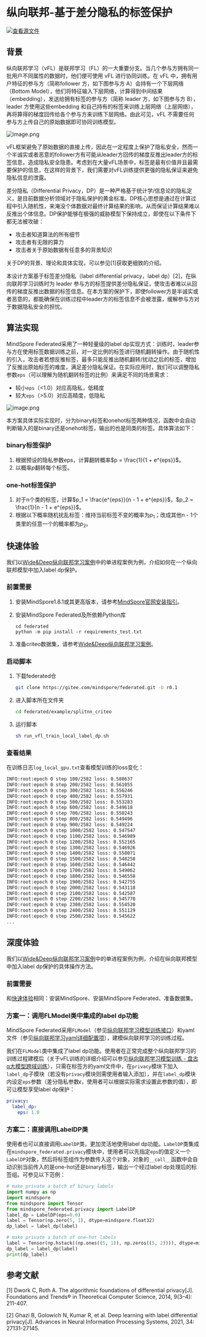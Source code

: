 # 纵向联邦-基于差分隐私的标签保护

[![查看源文件](https://mindspore-website.obs.cn-north-4.myhuaweicloud.com/website-images/r2.0/resource/_static/logo_source.png)](https://gitee.com/mindspore/docs/blob/r2.0/docs/federated/docs/source_zh_cn/secure_vertical_federated_learning_with_DP.md)

## 背景

纵向联邦学习（vFL）是联邦学习（FL）的一大重要分支。当几个参与方拥有同一批用户不同属性的数据时，他们便可使用 vFL 进行协同训练。在 vFL 中，拥有用户特征的参与方（简称follower 方，如下图参与方 A）会持有一个下层网络（Bottom Model），他们将特征输入下层网络，计算得到中间结果（embedding），发送给拥有标签的参与方（简称 leader 方，如下图参与方 B），leader 方使用这些embedding 和自己持有的标签来训练上层网络（上层网络），再将算得的梯度回传给各个参与方来训练下层网络。由此可见，vFL 不需要任何参与方上传自己的原始数据即可协同训练模型。

![image.png](./images/vfl_1.png)

vFL框架避免了原始数据的直接上传，因此在一定程度上保护了隐私安全，然而一个半诚实或者恶意的follower方有可能从leader方回传的梯度反推出leader方的标签信息，造成隐私安全隐患。考虑到在大量vFL场景中，标签是最有价值并且最需要保护的信息，在这样的背景下，我们需要对vFL训练提供更强的隐私保证来避免隐私信息的泄露。

差分隐私（Differential Privacy，DP）是一种严格基于统计学/信息论的隐私定义，是目前数据分析领域对于隐私保护的黄金标准。DP核心思想是通过在计算过程中引入随机性，来淹没个体数据对最终计算结果的影响，从而保证计算结果难以反推出个体信息。DP保护能够在极强的威胁模型下保持成立，即使在以下条件下都无法被攻破：

- 攻击者知道算法的所有细节
- 攻击者有无限的算力
- 攻击者关于原始数据有任意多的背景知识

关于DP的背景、理论和具体实现，可以参见[1]获取更细致的介绍。

本设计方案基于标签差分隐私（label differential privacy，label dp）[2]，在纵向联邦学习训练时为 leader 参与方的标签提供差分隐私保证，使攻击者难以从回传的梯度反推出数据的标签信息。在本方案的保护下，即使follower方是半诚实或者恶意的，都能确保在训练过程中leader方的标签信息不会被泄露，缓解参与方对于数据隐私安全的担忧。

## 算法实现

MindSpore Federated采用了一种轻量级的label dp实现方式：训练时，leader参与方在使用标签数据训练之前，对一定比例的标签进行随机翻转操作。由于随机性的引入，攻击者若想反推标签，最多只能反推出随机翻转/扰动之后的标签，增加了反推出原始标签的难度，满足差分隐私保证。在实际应用时，我们可以调整隐私参数`eps`（可以理解为随机翻转标签的比例）来满足不同的场景需求：

- 较小`eps`（<1.0）对应高隐私，低精度
- 较大`eps`（>5.0）对应高精度，低隐私

![image.png](./images/label_dp.png)

本方案具体实际实现时，分为binary标签和onehot标签两种情况，函数中会自动判断输入的是binary还是onehot标签，输出的也是同类的标签。具体算法如下：

### binary标签保护

1. 根据预设的隐私参数eps，计算翻转概率$p = \frac{1}{1 + e^{eps}}$。
2. 以概率$p$翻转每个标签。

### one-hot标签保护

1. 对于n个类的标签，计算$p_1 = \frac{e^{eps}}{n - 1 + e^{eps}}$，$p_2 = \frac{1}{n - 1 + e^{eps}}$。
2. 根据以下概率随机扰乱标签：维持当前标签不变的概率为$p_1$；改成其他n - 1个类里的任意一个的概率都为$p_2$。

## 快速体验

我们以[Wide&Deep纵向联邦学习案例](https://gitee.com/mindspore/federated/tree/r0.1/example/splitnn_criteo)中的单进程案例为例，介绍如何在一个纵向联邦模型中加入label dp保护。

### 前置需要

1. 安装MindSpore1.8.1或其更高版本，请参考[MindSpore官网安装指引](https://www.mindspore.cn/install)。
2. 安装MindSpore Federated及所依赖Python库

   ```shell
   cd federated
   python -m pip install -r requirements_test.txt
   ```

3. 准备criteo数据集，请参考[Wide&Deep纵向联邦学习案例](https://gitee.com/mindspore/federated/tree/r0.1/example/splitnn_criteo)。

### 启动脚本

1. 下载federated仓

   ```bash
   git clone https://gitee.com/mindspore/federated.git -b r0.1
   ```

2. 进入脚本所在文件夹

   ```bash
   cd federated/example/splitnn_criteo
   ```

3. 运行脚本

   ```bash
   sh run_vfl_train_local_label_dp.sh
   ```

### 查看结果

在训练日志`log_local_gpu.txt`查看模型训练的loss变化：

```sh
INFO:root:epoch 0 step 100/2582 loss: 0.588637
INFO:root:epoch 0 step 200/2582 loss: 0.561055
INFO:root:epoch 0 step 300/2582 loss: 0.556246
INFO:root:epoch 0 step 400/2582 loss: 0.557931
INFO:root:epoch 0 step 500/2582 loss: 0.553283
INFO:root:epoch 0 step 600/2582 loss: 0.549618
INFO:root:epoch 0 step 700/2582 loss: 0.550243
INFO:root:epoch 0 step 800/2582 loss: 0.549496
INFO:root:epoch 0 step 900/2582 loss: 0.549224
INFO:root:epoch 0 step 1000/2582 loss: 0.547547
INFO:root:epoch 0 step 1100/2582 loss: 0.546989
INFO:root:epoch 0 step 1200/2582 loss: 0.552165
INFO:root:epoch 0 step 1300/2582 loss: 0.546926
INFO:root:epoch 0 step 1400/2582 loss: 0.558071
INFO:root:epoch 0 step 1500/2582 loss: 0.548258
INFO:root:epoch 0 step 1600/2582 loss: 0.546442
INFO:root:epoch 0 step 1700/2582 loss: 0.549062
INFO:root:epoch 0 step 1800/2582 loss: 0.546558
INFO:root:epoch 0 step 1900/2582 loss: 0.542755
INFO:root:epoch 0 step 2000/2582 loss: 0.543118
INFO:root:epoch 0 step 2100/2582 loss: 0.542587
INFO:root:epoch 0 step 2200/2582 loss: 0.545770
INFO:root:epoch 0 step 2300/2582 loss: 0.554520
INFO:root:epoch 0 step 2400/2582 loss: 0.551129
INFO:root:epoch 0 step 2500/2582 loss: 0.545622
...
```

## 深度体验

我们以[Wide&Deep纵向联邦学习案例](https://gitee.com/mindspore/federated/tree/r0.1/example/splitnn_criteo)中的单进程案例为例，介绍在纵向联邦模型中加入label dp保护的具体操作方法。

### 前置需要

和[快速体验](#快速体验)相同：安装MindSpore、安装MindSpore Federated、准备数据集。

### 方案一：调用FLModel类中集成的label dp功能

MindSpore Federated采用`FLModel`（参见[纵向联邦学习模型训练接口](https://www.mindspore.cn/federated/docs/zh-CN/r0.1/vertical/vertical_federated_FLModel.html)）和yaml文件（参见[纵向联邦学习yaml详细配置项](https://www.mindspore.cn/federated/docs/zh-CN/r0.1/vertical/vertical_federated_yaml.html)），建模纵向联邦学习的训练过程。

我们在`FLModel`类中集成了label dp功能。使用者在正常完成整个纵向联邦学习的训练过程建模后（关于vFL训练的详细介绍可以参见[纵向联邦学习模型训练 - 盘古α大模型跨域训练](https://www.mindspore.cn/federated/docs/zh-CN/r0.1/split_pangu_alpha_application.html)），只需在标签方的yaml文件中，在`privacy`模块下加入`label_dp`子模块（若没有`privacy`模块则需使用者输入添加），并在`label_dp`模块内设定`eps`参数（差分隐私参数$\epsilon$，使用者可以根据实际需求设置此参数的值），即可让模型享受label dp保护：

```yaml
privacy:
  label_dp:
    eps: 1.0
```

### 方案二：直接调用LabelDP类

使用者也可以直接调用`LabelDP`类，更加灵活地使用label dp功能。`LabelDP`类集成在`mindspore_federated.privacy`模块中，使用者可以先指定`eps`的值定义一个`LabelDP`对象，然后将标签组作为参数传入这个对象，对象的`__call__`函数中会自动识别当前传入的是one-hot还是binary标签，输出一个经过label dp处理后的标签组。可参见以下范例：

```python
# make private a batch of binary labels
import numpy as np
import mindspore
from mindspore import Tensor
from mindspore_federated.privacy import LabelDP
label_dp = LabelDP(eps=0.0)
label = Tensor(np.zero(5, 1), dtype=mindspore.float32)
dp_label = label_dp(label)

# make private a batch of one-hot labels
label = Tensor(np.hstack((np.ones((5, 1)), np.zeros((5, 2)))), dtype=mindspore.float32)
dp_label = label_dp(label)
print(dp_label)
```

## 参考文献

[1] Dwork C, Roth A. The algorithmic foundations of differential privacy[J]. Foundations and Trends® in Theoretical Computer Science, 2014, 9(3–4): 211-407.

[2] Ghazi B, Golowich N, Kumar R, et al. Deep learning with label differential privacy[J]. Advances in Neural Information Processing Systems, 2021, 34: 27131-27145.
